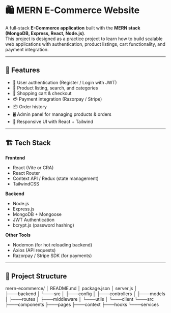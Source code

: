 # 🛍️ MERN E-Commerce Website

A full-stack **E-Commerce application** built with the **MERN stack (MongoDB, Express, React, Node.js)**.  
This project is designed as a practice project to learn how to build scalable web applications with authentication, product listings, cart functionality, and payment integration.

---

## 🚀 Features

- 🔑 User authentication (Register / Login with JWT)
- 👕 Product listing, search, and categories
- 🛒 Shopping cart & checkout
- 💳 Payment integration (Razorpay / Stripe)
- 📦 Order history
- 🖥️ Admin panel for managing products & orders
- 📱 Responsive UI with React + Tailwind

---

## 🏗️ Tech Stack

**Frontend**

- React (Vite or CRA)
- React Router
- Context API / Redux (state management)
- TailwindCSS

**Backend**

- Node.js
- Express.js
- MongoDB + Mongoose
- JWT Authentication
- bcrypt.js (password hashing)

**Other Tools**

- Nodemon (for hot reloading backend)
- Axios (API requests)
- Razorpay / Stripe SDK (for payments)

---

## 📂 Project Structure

mern-ecommerce/
│ README.md
│ package.json
│ server.js
│
├───backend
│ └───src
│ ├───config
│ ├───controllers
│ ├───models
│ ├───routes
│ ├───middleware
│ └───utils
│
└───client
└───src
├───components
├───pages
├───context
├───hooks
└───services
